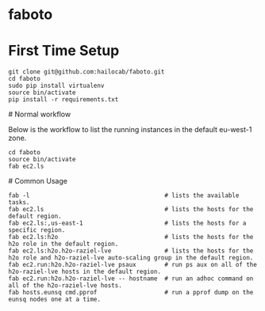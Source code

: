 faboto
======

# First Time Setup

```
git clone git@github.com:hailocab/faboto.git
cd faboto
sudo pip install virtualenv
source bin/activate
pip install -r requirements.txt
```

# Normal workflow

Below is the workflow to list the running instances in the default eu-west-1 zone.

```
cd faboto
source bin/activate
fab ec2.ls
```


# Common Usage

```
fab -l                                      # lists the available tasks.
fab ec2.ls                                  # lists the hosts for the default region.
fab ec2.ls:,us-east-1                       # lists the hosts for a specific region.
fab ec2.ls:h2o                              # lists the hosts for the h2o role in the default region.
fab ec2.ls:h2o.h2o-raziel-lve               # lists the hosts for the h2o role and h2o-raziel-lve auto-scaling group in the default region.
fab ec2.run:h2o.h2o-raziel-lve psaux        # run ps aux on all of the h2o-raziel-lve hosts in the default region.
fab ec2.run:h2o.h2o-raziel-lve -- hostname  # run an adhoc command on all of the h2o-raziel-lve hosts.
fab hosts.eunsq cmd.pprof                   # run a pprof dump on the eunsq nodes one at a time.
```
